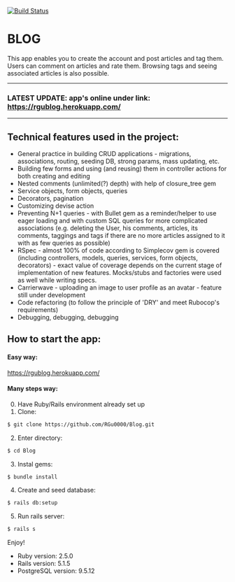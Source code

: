 [![Build Status](https://travis-ci.org/RGu0000/Blog.svg?branch=master)](https://travis-ci.org/RGu0000/Blog)
# BLOG
This app enables you to create the account and post articles and tag them. Users can comment on articles and rate them. Browsing tags and seeing associated articles is also possible.

---

### LATEST UPDATE: app's online under link:  https://rgublog.herokuapp.com/

---

## Technical features used in the project:
* General practice in building CRUD applications - migrations, associations, routing, seeding DB, strong params, mass updating, etc.
* Building few forms and using (and reusing) them in controller actions for both creating and editing
* Nested comments (unlimited(?) depth) with help of closure_tree gem
* Service objects, form objects, queries
* Decorators, pagination
* Customizing devise action
* Preventing N+1 queries - with Bullet gem as a reminder/helper to use eager loading and with custom SQL queries for more complicated associations (e.g. deleting the User, his comments, articles, its comments, taggings and tags if there are no more articles assigned to it with as few queries as possible)
* RSpec - almost 100% of code according to Simplecov gem is covered (including controllers, models, queries, services, form objects, decorators) - exact value of coverage depends on the current stage of implementation of new features. Mocks/stubs and factories were used as well while writing specs.
* Carrierwave - uploading an image to user profile as an avatar - feature still under development
* Code refactoring (to follow the principle of 'DRY' and meet Rubocop's requirements)
* Debugging, debugging, debugging

## How to start the app:

#### Easy way:

https://rgublog.herokuapp.com/

#### Many steps way:

0. Have Ruby/Rails environment already set up
1. Clone:
```bash
$ git clone https://github.com/RGu0000/Blog.git
```

2. Enter directory:
```bash
$ cd Blog
```

3. Instal gems:
```bash
$ bundle install
```

4. Create and seed database:
```bash
$ rails db:setup
```

5. Run rails server:
```bash
$ rails s
```

Enjoy!

* Ruby version: 2.5.0
* Rails version: 5.1.5
* PostgreSQL version: 9.5.12

